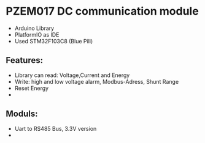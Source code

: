 # PZEM017 DC communication module
* Arduino Library
* PlatformIO as IDE
* Used STM32F103C8 (Blue Pill)


## Features:
* Library can read: Voltage,Current and Energy
* Write: high and low voltage alarm, Modbus-Adress, Shunt Range
* Reset Energy
* 

## Moduls:
* Uart to RS485 Bus, 3.3V version
* 
